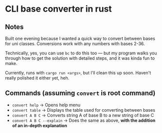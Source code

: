 # CLI base converter in rust 

## Notes

Built one evening because I wanted a quick way to convert between bases for uni classes. Conversions work with any numbers with bases 2-36.

Technically, yes, you can use `bc` to do this too — but my program walks you through how to get the solution with detailed steps, and it was kinda fun to make.

Currently, runs with `cargo run <args>`, but I'll clean this up soon. Haven't really polished it either yet, heh.

## Commands (assuming `convert` is root command)

- `convert help` -> Opens help menu
- `convert table` -> Displays the table used for converting between bases
- `convert A B C` -> Converts string A of base B to a new string of base C
- `convert A B C --explain` -> Does the same as above, **with the addition of an in-depth explanation**